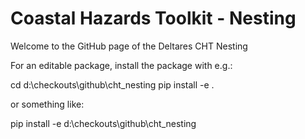 # Coastal Hazards Toolkit - Nesting

Welcome to the GitHub page of the Deltares CHT Nesting

For an editable package, install the package with e.g.:

cd d:\checkouts\github\cht_nesting
pip install -e .

or something like:

pip install -e d:\checkouts\github\cht_nesting
